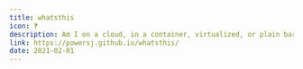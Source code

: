 ```yaml
---
title: whatsthis
icon: ❓
description: Am I on a cloud, in a container, virtualized, or plain bare metal?
link: https://powersj.github.io/whatsthis/
date: 2021-02-01
---
```

